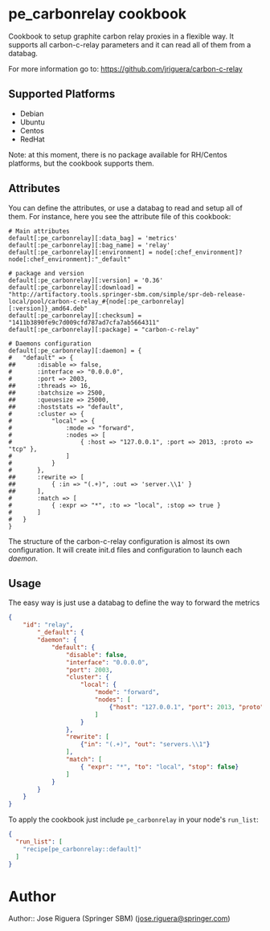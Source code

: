 # pe_carbonrelay cookbook

Cookbook to setup graphite carbon relay proxies in a flexible way. 
It supports all carbon-c-relay parameters and it can read all of them from a databag.

For more information go to: https://github.com/jriguera/carbon-c-relay

## Supported Platforms

 * Debian
 * Ubuntu
 * Centos
 * RedHat

Note: at this moment, there is no package available for RH/Centos platforms, but the
cookbook supports them.

## Attributes

You can define the attributes, or use a databag to read and setup all of them.
For instance, here you see the attribute file of this cookbook:

```
# Main attributes
default[:pe_carbonrelay][:data_bag] = 'metrics'
default[:pe_carbonrelay][:bag_name] = 'relay'
default[:pe_carbonrelay][:environment] = node[:chef_environment]?node[:chef_environment]:"_default"

# package and version
default[:pe_carbonrelay][:version] = '0.36'
default[:pe_carbonrelay][:download] = "http://artifactory.tools.springer-sbm.com/simple/spr-deb-release-local/pool/carbon-c-relay_#{node[:pe_carbonrelay][:version]}_amd64.deb"
default[:pe_carbonrelay][:checksum] = "1411b3890fe9c7d009cfd787ad7cfa7ab5664311"
default[:pe_carbonrelay][:package] = "carbon-c-relay"

# Daemons configuration
default[:pe_carbonrelay][:daemon] = {
#	"default" => {
##		:disable => false,
#		:interface => "0.0.0.0",
#		:port => 2003,
##		:threads => 16,
##		:batchsize => 2500,
##		:queuesize => 25000,
##		:hoststats => "default",
#		:cluster => {
#			"local" => {
#				:mode => "forward",
#				:nodes => [
#					{ :host => "127.0.0.1", :port => 2013, :proto => "tcp" },
#				]
#			}
#		},
##		:rewrite => [
##			{ :in => "(.+)", :out => 'server.\\1' }
##		],
#		:match => [
#			{ :expr => "*", :to => "local", :stop => true }
#		]
#	}
} 
```
The structure of the carbon-c-relay configuration is almost its own configuration. It will create
init.d files and configuration to launch each _daemon_. 

## Usage

The easy way is just use a databag to define the way to forward the metrics
```json
{
	"id": "relay",
        "_default": {
		"daemon": {
			"default": {
				"disable": false,
				"interface": "0.0.0.0",
				"port": 2003,
				"cluster": {
					"local": {
						"mode": "forward",
						"nodes": [
							{"host": "127.0.0.1", "port": 2013, "proto": "udp"}
						]
					}
				},
				"rewrite": [
					{"in": "(.+)", "out": "servers.\\1"}
				],
				"match": [
					{ "expr": "*", "to": "local", "stop": false}
				]
			}
		}
	}
}
```

To apply the cookbook just include `pe_carbonrelay` in your node's `run_list`:

```json
{
  "run_list": [
    "recipe[pe_carbonrelay::default]"
  ]
}
```

# Author

Author:: Jose Riguera (Springer SBM) (<jose.riguera@springer.com>)
